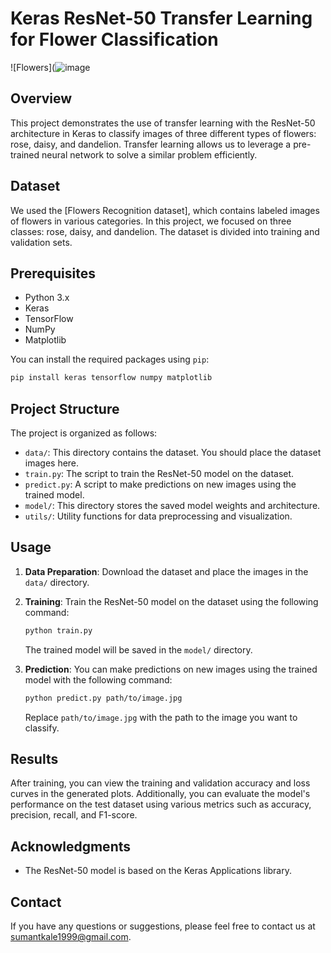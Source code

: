 # Keras ResNet-50 Transfer Learning for Flower Classification

![Flowers](![image](https://www.google.com/imgres?imgurl=https%3A%2F%2Fwww.tensorflow.org%2Fstatic%2Fhub%2Ftutorials%2Fimage_feature_vector_files%2Foutput_1friUvN6kPYM_0.png&tbnid=GZtVmHOpNd4LdM&vet=12ahUKEwjW8e7q97CBAxWKfWwGHZVvBOkQMygCegQIARBc..i&imgrefurl=https%3A%2F%2Fwww.tensorflow.org%2Fhub%2Ftutorials%2Fimage_feature_vector&docid=4bb4JrIZUjz4tM&w=1182&h=700&q=flowers%20classification%20images%20rose%20daisy%20deandlion&ved=2ahUKEwjW8e7q97CBAxWKfWwGHZVvBOkQMygCegQIARBc)

## Overview

This project demonstrates the use of transfer learning with the ResNet-50 architecture in Keras to classify images of three different types of flowers: rose, daisy, and dandelion. Transfer learning allows us to leverage a pre-trained neural network to solve a similar problem efficiently.

## Dataset

We used the [Flowers Recognition dataset], which contains labeled images of flowers in various categories. In this project, we focused on three classes: rose, daisy, and dandelion. The dataset is divided into training and validation sets.

## Prerequisites

- Python 3.x
- Keras
- TensorFlow
- NumPy
- Matplotlib

You can install the required packages using `pip`:

```bash
pip install keras tensorflow numpy matplotlib
```

## Project Structure

The project is organized as follows:

- `data/`: This directory contains the dataset. You should place the dataset images here.
- `train.py`: The script to train the ResNet-50 model on the dataset.
- `predict.py`: A script to make predictions on new images using the trained model.
- `model/`: This directory stores the saved model weights and architecture.
- `utils/`: Utility functions for data preprocessing and visualization.

## Usage

1. **Data Preparation**: Download the dataset and place the images in the `data/` directory.

2. **Training**: Train the ResNet-50 model on the dataset using the following command:

   ```bash
   python train.py
   ```

   The trained model will be saved in the `model/` directory.

3. **Prediction**: You can make predictions on new images using the trained model with the following command:

   ```bash
   python predict.py path/to/image.jpg
   ```

   Replace `path/to/image.jpg` with the path to the image you want to classify.

## Results

After training, you can view the training and validation accuracy and loss curves in the generated plots. Additionally, you can evaluate the model's performance on the test dataset using various metrics such as accuracy, precision, recall, and F1-score.


## Acknowledgments

- The ResNet-50 model is based on the Keras Applications library.

## Contact

If you have any questions or suggestions, please feel free to contact us at [sumantkale1999@gmail.com](mailto:sumantkale1999@gmail.com).


